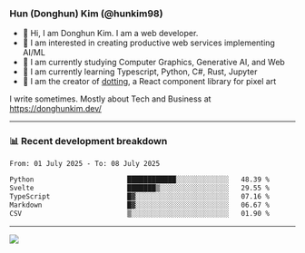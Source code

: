 ### Hun (Donghun) Kim (@hunkim98)

- 👋 Hi, I am Donghun Kim. I am a web developer. 
- 🤔 I am interested in creating productive web services implementing AI/ML
- 🔭 I am currently studying Computer Graphics, Generative AI, and Web 
- 🌱 I am currently learning Typescript, Python, C#, Rust, Jupyter
- 🎨 I am the creator of [dotting](https://github.com/hunkim98/dotting), a React component library for pixel art

I write sometimes. Mostly about Tech and Business at https://donghunkim.dev/

---
### 📊 Recent development breakdown
<!--START_SECTION:waka-->

```txt
From: 01 July 2025 - To: 08 July 2025

Python                       ████████████░░░░░░░░░░░░░   48.39 %
Svelte                       ███████▒░░░░░░░░░░░░░░░░░   29.55 %
TypeScript                   █▓░░░░░░░░░░░░░░░░░░░░░░░   07.16 %
Markdown                     █▓░░░░░░░░░░░░░░░░░░░░░░░   06.67 %
CSV                          ▒░░░░░░░░░░░░░░░░░░░░░░░░   01.90 %
```

<!--END_SECTION:waka-->
---

<!-- <div align='center'> -->
  <img align="center" src="https://github-readme-stats.vercel.app/api?username=hunkim98&theme=dark&show_icons=true"/>
<!-- </div> -->
<!--
**hunkim98/hunkim98** is a ✨ _special_ ✨ repository because its `README.md` (this file) appears on your GitHub profile.

Here are some ideas to get you started:

- 🔭 I’m currently working on ...
- 🌱 I’m currently learning ...
- 👯 I’m looking to collaborate on ...
- 🤔 I’m looking for help with ...
- 💬 Ask me about ...
- 📫 How to reach me: ...
- 😄 Pronouns: ...
- ⚡ Fun fact: ...
-->

